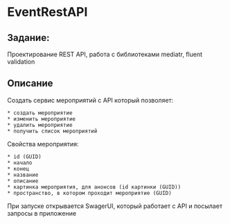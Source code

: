 # EventRestAPI

## Задание:
Проектирование REST API, работа с библиотеками mediatr, fluent validation

## Описание
Cоздать сервис мероприятий с API который позволяет:

    * создать мероприятие
    * изменить мероприятие
    * удалить мероприятие
    * получить список мероприятий 
  
Cвойства мероприятия:

    * id (GUID)
    * начало
    * конец
    * название
    * описание
    * картинка мероприятия, для анонсов (id картинки (GUID))
    * пространство, в котором проходит мероприятие (GUID)

При запуске открывается SwagerUI, который работает с API и посылает запросы в приложение

  
